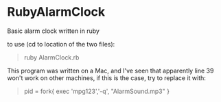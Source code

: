 # RubyAlarmClock
Basic alarm clock written in ruby

to use (cd to location of the two files): 
> ruby AlarmClock.rb


This program was written on a Mac, and I've seen that apparently line 39 won't work on other machines,
if this is the case, try to replace it with:
> pid = fork{ exec 'mpg123','-q', "AlarmSound.mp3" }
